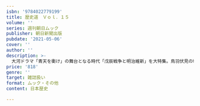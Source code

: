```yaml
---
isbn: '9784022779199'
title: 歴史道　Ｖｏｌ．１５
volume: ''
series: 週刊朝日ムック
publisher: 朝日新聞出版
pubdate: '2021-05-06'
cover: ''
author: ''
description: >-
  大河ドラマ「青天を衝け」の舞台となる時代「戊辰戦争と明治維新」を大特集。鳥羽伏見の戦い、会津戦争から箱館戦争まで詳細に解説。さらに、明治新政府の改革、維新の元勲の実像まで、「ヒトとコト」を網羅する。「青天を衝け」の視聴者から歴史ファンまで楽しめる一冊。
price: '818'
genre: ''
target: 雑誌扱い
format: ムック・その他
content: 日本歴史

---
```

